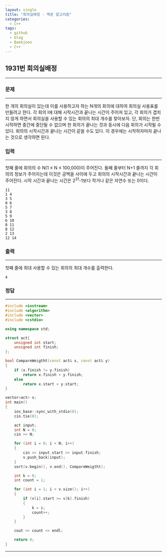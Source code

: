 ```yaml
---
layout: single
title: "회의실배정 - 백준 알고리즘"
categories:
  - C++
tags:
  - github
  - blog
  - Baekjoon
  - C++
---
```

## 1931번 **회의실배정**
---

### 문제
---
한 개의 회의실이 있는데 이를 사용하고자 하는 N개의 회의에 대하여 회의실 사용표를 만들려고 한다. 각 회의 I에 대해 시작시간과 끝나는 시간이 주어져 있고, 각 회의가 겹치지 않게 하면서 회의실을 사용할 수 있는 회의의 최대 개수를 찾아보자. 단, 회의는 한번 시작하면 중간에 중단될 수 없으며 한 회의가 끝나는 것과 동시에 다음 회의가 시작될 수 있다. 회의의 시작시간과 끝나는 시간이 같을 수도 있다. 이 경우에는 시작하자마자 끝나는 것으로 생각하면 된다.  

### 입력
---
첫째 줄에 회의의 수 N(1 ≤ N ≤ 100,000)이 주어진다. 둘째 줄부터 N+1 줄까지 각 회의의 정보가 주어지는데 이것은 공백을 사이에 두고 회의의 시작시간과 끝나는 시간이 주어진다. 시작 시간과 끝나는 시간은 2<sup>31</sup>-1보다 작거나 같은 자연수 또는 0이다.  
```
11
1 4
3 5
0 6
5 7
3 8
5 9
6 10
8 11
8 12
2 13
12 14
```

### 출력
---
첫째 줄에 최대 사용할 수 있는 회의의 최대 개수를 출력한다.  
```
4
```

### 정답
---
```c++
#include <iostream>
#include <algorithm>
#include <vector>
#include <cstdio>

using namespace std;

struct act{
	unsigned int start;
	unsigned int finish;
};

bool CompareWeigtht(const act& x, const act& y)
{
	if (x.finish != y.finish)
		return x.finish < y.finish;
	else
		return x.start < y.start;
}

vector<act> v;
int main()
{
	ios_base::sync_with_stdio(0);
	cin.tie(0);

	act input;
	int N = 0;
	cin >> N;

	for (int i = 0; i < N; i++)
	{
		cin >> input.start >> input.finish;
		v.push_back(input);
	}
	sort(v.begin(), v.end(), CompareWeigtht);

	int k = 0;
	int count = 1;

	for (int i = 1; i < v.size(); i++)
	{
		if (v[i].start >= v[k].finish)
		{
			k = i;
			count++;
		}
	}

	cout << count << endl;

	return 0;
}
```
---
